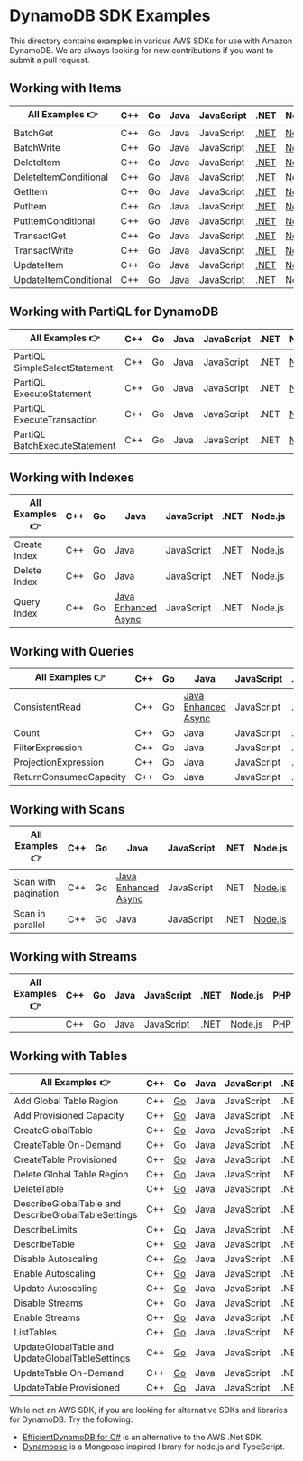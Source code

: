 # DynamoDB SDK Examples
This directory contains examples in various AWS SDKs for use with Amazon DynamoDB. We are always looking for new contributions if you want to submit a pull request.
## Working with Items

| All Examples 👉       | C++ | Go  | Java | JavaScript | .NET                                         | Node.js                                                          | PHP | Python                                                         | Rust |
| --------------------- | --- | --- | ---- | ---------- | -------------------------------------------- | ---------------------------------------------------------------- | --- | -------------------------------------------------------------- | ---- |
| BatchGet              | C++ | Go  | Java | JavaScript | [.NET](./dotnet/WorkingWithItems/BatchGetItem.cs)         | [Node.js](./node.js/WorkingWithItems/batch-get.js)               | PHP | [Python](./python/WorkingWithItems/batch_get.py)               | [Rust](./rust/working_with_items/src/batch-get/main.rs) |
| BatchWrite            | C++ | Go  | Java | JavaScript | [.NET](./dotnet/WorkingWithItems/BatchWriteItem.cs)       | [Node.js](./node.js/WorkingWithItems/batch-write.js)             | PHP | [Python](./python/WorkingWithItems/batch_write.py)             | [Rust](./rust/working_with_items/src/batch-write/main.rs) |
| DeleteItem            | C++ | Go  | Java | JavaScript | [.NET](./dotnet/WorkingWithItems/DeleteItem.cs)            | [Node.js](./node.js/WorkingWithItems/delete-item.js)             | PHP | Python                                                         | [Rust](./rust/working_with_items/src/delete-item/main.rs) |
| DeleteItemConditional | C++ | Go  | Java | JavaScript | [.NET](./dotnet/WorkingWithItems/DeleteItemConditional.cs) | [Node.js](./node.js/WorkingWithItems/delete-item.js)                                                        | PHP | Python                                                         | Rust |
| GetItem               | C++ | Go  | Java | JavaScript | [.NET](./dotnet/WorkingWithItems/GetItem.cs)               | [Node.js](./node.js/WorkingWithItems/get-item.js)                | PHP | [Python](./python/WorkingWithItems/get_item.py)                | [Rust](./rust/working_with_items/src/get-item/main.rs) |
| PutItem               | C++ | Go  | Java | JavaScript | [.NET](./dotnet/WorkingWithItems/PutItem.cs)               | [Node.js](./node.js/WorkingWithItems/put-item.js)                | PHP | [Python](./python/WorkingWithItems/put_item.py)                | [Rust](./rust/working_with_items/src/put-item/main.rs) |
| PutItemConditional    | C++ | Go  | Java | JavaScript | [.NET](./dotnet/WorkingWithItems/PutItemConditional.cs)    | [Node.js](./node.js/WorkingWithItems/put-item-conditional.js)    | PHP | [Python](./python/WorkingWithItems/put_item_conditional.py)    | [Rust](./rust/working_with_items/src/conditional-put-item/main.rs) |
| TransactGet           | C++ | Go  | Java | JavaScript | [.NET](./dotnet/WorkingWithItems/TransactGetItems.cs)             | [Node.js](./node.js/WorkingWithItems/transact-get.js)            | PHP | Python                                                         | [Rust](./rust/working_with_items/src/transact-get/main.rs) |
| TransactWrite         | C++ | Go  | Java | JavaScript | [.NET](./dotnet/WorkingWithItems/TransactWriteItems.cs)           | [Node.js](./node.js/WorkingWithItems/transact-write.js)          | PHP | [Python](./python/WorkingWithItems/transact_write.py)          | [Rust](./rust/working_with_items/src/transact-put/main.rs) |
| UpdateItem            | C++ | Go  | Java | JavaScript | [.NET](./dotnet/WorkingWithItems/UpdateItem.cs)            | [Node.js](./node.js/WorkingWithItems/update-item.js)             | PHP | [Python](./python/WorkingWithItems/updating_item.py)           | [Rust](./rust/working_with_items/src/update-item/main.rs) |
| UpdateItemConditional | C++ | Go  | Java | JavaScript | [.NET](./dotnet/WorkingWithItems/UpdateItemConditional.cs) | [Node.js](./node.js/WorkingWithItems/update-item-conditional.js) | PHP | [Python](./python/WorkingWithItems/update_item_conditional.py) | [Rust](./rust/working_with_items/src/conditional-update-item/main.rs) |

## Working with PartiQL for DynamoDB

| All Examples 👉 | C++ | Go  | Java | JavaScript | .NET | Node.js | PHP | Python | Rust |
| --------------- | --- | --- | ---- | ---------- | ---- | ------- | --- | ------ | ---- |
| PartiQL SimpleSelectStatement | C++ | Go  | Java | JavaScript | .NET | [Node.js](./node.js/WorkingWithPartiQL/simple-select-statement.js) | PHP | [Python](./python/WorkingWithPartiQL/simple-select-statement.py) | Rust |
| PartiQL ExecuteStatement | C++ | Go  | Java | JavaScript | .NET | [Node.js](./node.js/WorkingWithPartiQL/execute-statement.js) | PHP | [Python](./python/WorkingWithPartiQL/execute-statement.py) | Rust |
| PartiQL ExecuteTransaction | C++ | Go  | Java | JavaScript | .NET | [Node.js](./node.js/WorkingWithPartiQL/execute-transaction.js) | PHP | [Python](./python/WorkingWithPartiQL/execute-transaction.py) | Rust |
| PartiQL BatchExecuteStatement | C++ | Go  | Java | JavaScript | .NET | [Node.js](./node.js/WorkingWithPartiQL/batch-execute-statement.js) | PHP | [Python](./python/WorkingWithPartiQL/batch-execute-statement.py) | Rust |

## Working with Indexes

| All Examples 👉 | C++ | Go  | Java | JavaScript | .NET | Node.js | PHP | Python | Rust |
| --------------- | --- | --- | ---- | ---------- | ---- | ------- | --- | ------ | ---- |
| Create Index    | C++ | Go  | Java | JavaScript | .NET | Node.js | PHP | Python | [Rust](./rust/working_with_indexes/src/create-index/main.rs) |
| Delete Index    | C++ | Go  | Java | JavaScript | .NET | Node.js | PHP | Python | [Rust](./rust/working_with_indexes/src/delete-index/main.rs) |
| Query Index     | C++ | Go  | [Java Enhanced Async](./java/WorkingWithIndexes/TableAsyncQueryIndex.java)  | JavaScript | .NET | Node.js | PHP | Python | [Rust](./rust/working_with_indexes/src/query-index/main.rs) |

## Working with Queries

| All Examples 👉        | C++ | Go  | Java | JavaScript | .NET | Node.js                                                                   | PHP | Python                                                                  | Rust |
| ---------------------- | --- | --- | ---- | ---------- | ---- | ------------------------------------------------------------------------- | --- | ----------------------------------------------------------------------- | ---- |
| ConsistentRead         | C++ | Go  | [Java Enhanced Async](./java/WorkingWithQueries/TableAsyncQuery.java)  | JavaScript | .NET | [Node.js](./node.js/WorkingWithQueries/query-consistent-read.js)          | PHP | [Python](./python/WorkingWithQueries/query-consistent-read.py)          | [Rust](./rust/working_with_queries/src/query-consistent-read/main.rs) |
| Count                  | C++ | Go  | Java | JavaScript | .NET | [Node.js](./node.js/WorkingWithQueries/query-scan-count.js)               | PHP | [Python](./python/WorkingWithQueries/query-scan-count.py)               | Rust |
| FilterExpression       | C++ | Go  | Java | JavaScript | .NET | [Node.js](./node.js/WorkingWithQueries/query-filter-expression.js)        | PHP | [Python](./python/WorkingWithQueries/query_filter_expression.py)        | [Rust](./rust/working_with_queries/src/query-scan-filter/main.rs) |
| ProjectionExpression   | C++ | Go  | Java | JavaScript | .NET | [Node.js](./node.js/WorkingWithQueries/query-projection-expression.js)    | PHP | [Python](./python/WorkingWithQueries/query_projection_expression.py)    | [Rust](./rust/working_with_queries/src/query-projection/main.rs) |
| ReturnConsumedCapacity | C++ | Go  | Java | JavaScript | .NET | [Node.js](./node.js/WorkingWithQueries/query-return-consumed-capacity.js) | PHP | [Python](./python/WorkingWithQueries/query-return-consumed-capacity.py) | [Rust](./rust/working_with_queries/src/query-consumed-capacity/main.rs) |

## Working with Scans

| All Examples 👉          | C++ | Go  | Java | JavaScript | .NET | Node.js | PHP | Python | Rust |
| ------------------------ | --- | --- | ---- | ---------- | ---- | ------- | --- | ------ | ---- |
| Scan with pagination     | C++ | Go  | [Java Enhanced Async](./java/WorkingWithScans/TableAsyncScan.java) | JavaScript | .NET | [Node.js](./node.js/WorkingWithScans/scan-fetch-all-pagination.js) | PHP | Python | [Rust](./rust/working_with_scans/src/scan-with-pagination/main.rs) |
| Scan in parallel         | C++ | Go  | Java | JavaScript | .NET | [Node.js](./node.js/WorkingWithScans/scan-parallel-segments.js) | PHP | Python | [Rust](./rust/working_with_scans/src/scan-in-parallel/main.rs) |

## Working with Streams

| All Examples 👉 | C++ | Go  | Java | JavaScript | .NET | Node.js | PHP | Python | Rust |
| --------------- | --- | --- | ---- | ---------- | ---- | ------- | --- | ------ | ---- |
|                 | C++ | Go  | Java | JavaScript | .NET | Node.js | PHP | Python | Rust |

## Working with Tables

| All Examples 👉                                     | C++ | Go  | Java | JavaScript | .NET | Node.js                                                                                   | PHP | Python                                                              | Rust |
| --------------------------------------------------- | --- | --- | ---- | ---------- | ---- | ----------------------------------------------------------------------------------------- | --- | ------------------------------------------------------------------- | ---- |
| Add Global Table Region                             | C++ | [Go](./golang/WorkingWithTables/addGlobalTableRegion/addGlobalTableRegion.go)  | Java | JavaScript | .NET | [Node.js](./node.js/WorkingWithTables/add-global-table-region.js)                         | PHP | [Python](./python/WorkingWithTables/add_global_table_region.py)     | Rust |
| Add Provisioned Capacity                            | C++ | [Go](./golang/WorkingWithTables/addProvisionedCapacity/addProvisionedCapacity.go)  | Java | JavaScript | .NET | [Node.js](./node.js/WorkingWithTables/add_provisioned_capacity.js)                        | PHP | [Python](./python/WorkingWithTables/add_provisioned_capacity.py)    | Rust |
| CreateGlobalTable                                   | C++ | [Go](./golang/WorkingWithTables/createGlobalTable/createGlobalTable.go)  | Java | JavaScript | .NET | [Node.js](./node.js/WorkingWithTables/create-global-table.js)                             | PHP | Python                                                              | Rust |
| CreateTable On-Demand                               | C++ | [Go](./golang/WorkingWithTables/createTableOnDemand/createTableOnDemand.go)  | Java | JavaScript | .NET | [Node.js](./node.js/WorkingWithTables/create_table_on_demand.js)                          | PHP | [Python](./python/WorkingWithTables/create_table_on-demand.py)      | [Rust](./rust/working_with_tables/src/create-table-on-demand/main.rs) |
| CreateTable Provisioned                             | C++ | [Go](./golang/WorkingWithTables/createTableProvisioned/createTableProvisioned.go)  | Java | JavaScript | .NET | [Node.js](./node.js/WorkingWithTables/create_table_provisioned.js)                        | PHP | [Python](./python/WorkingWithTables/create_table_provisioned.py)    | Rust |
| Delete Global Table Region                          | C++ | [Go](./golang/WorkingWithTables/deleteGlobalTableRegion/deleteGlobalTableRegion.go)  | Java | JavaScript | .NET | [Node.js](./node.js/WorkingWithTables/delete-global-table-region.js)                      | PHP | [Python](./python/WorkingWithTables/delete_global_table_region.py)  | Rust |
| DeleteTable                                         | C++ | [Go](./golang/WorkingWithTables/deleteTable/deleteTable.go)  | Java | JavaScript | .NET | [Node.js](./node.js/WorkingWithTables/delete_table.js)                                    | PHP | [Python](./python/WorkingWithTables/delete_table.py)                | Rust |
| DescribeGlobalTable and DescribeGlobalTableSettings | C++ | [Go](./golang/WorkingWithTables/describeGlobalTable/describeGlobalTable.go)  | Java | JavaScript | .NET | [Node.js](./node.js/WorkingWithTables/describe-global-table-and-global-table-settings.js) | PHP | Python                                                              | Rust |
| DescribeLimits                                      | C++ | [Go](./golang/WorkingWithTables/describeLimits/describeLimits.go)  | Java | JavaScript | .NET | [Node.js](./node.js/WorkingWithTables/describe_limits.js)                                 | PHP | [Python](./python/WorkingWithTables/describe_limits.py)             | Rust |
| DescribeTable                                       | C++ | [Go](./golang/WorkingWithTables/describeTable/describeTable.go)  | Java | JavaScript | .NET | [Node.js](./node.js/WorkingWithTables/describe_table.js)                                  | PHP | [Python](./python/WorkingWithTables/describe_table.py)              | [Rust](rust/working_with_tables/src/describe-table/main.rs) |
| Disable Autoscaling                                 | C++ | [Go](./golang/WorkingWithTables/disableAutoscaling/disableAutoscaling.go)  | Java | JavaScript | .NET | [Node.js](./node.js/WorkingWithTables/disable_auto_scaling.js)                            | PHP | [Python](./python/WorkingWithTables/disable_auto-scaling.py)        | Rust |
| Enable Autoscaling                                  | C++ | [Go](./golang/WorkingWithTables/enableAutoscaling/enableAutoscaling.go)  | Java | JavaScript | .NET | [Node.js](./node.js/WorkingWithTables/enable_auto_scaling.js)                             | PHP | [Python](./python/WorkingWithTables/enable_auto-scaling.py)         | Rust |
| Update Autoscaling                                  | C++ | [Go](./golang/WorkingWithTables/updateAutoscaling/updateAutoscaling.go)  | Java | JavaScript | .NET | [Node.js](./node.js/WorkingWithTables/update_auto_scaling.js)                             | PHP | Python                                                              | Rust |
| Disable Streams                                     | C++ | [Go](./golang/WorkingWithTables/disableStreams/disableStreams.go) | Java | JavaScript | .NET | [Node.js](./node.js/WorkingWithTables/disable_streams.js)                                        | PHP | Python                                                              | [Rust](./rust/working_with_streams/src/disable-update-streams/main.rs) |
| Enable Streams                                      | C++ | [Go](./golang/WorkingWithTables/enableStreams/enableStreams.go)  | Java | JavaScript | .NET | [Node.js](./node.js/WorkingWithTables/enable_streams.js)                                  | PHP | [Python](./python/WorkingWithTables/enable_streams.py)              | [Rust](./rust/working_with_streams/src/enable-update-streams/main.rs) |
| ListTables                                          | C++ | [Go](./golang/WorkingWithTables/listTables/listTables.go)  | Java | JavaScript | .NET | [Node.js](./node.js/WorkingWithTables/list_tables.js)                                     | PHP | [Python](./python/WorkingWithTables/list_tables.py)                 | [Rust](./rust/working_with_tables/src/list-tables/main.rs) |
| UpdateGlobalTable and UpdateGlobalTableSettings     | C++ | [Go](./golang/WorkingWithTables/updateGlobalTable/updateGlobalTable.go)  | Java | JavaScript | .NET | [Node.js](./node.js/WorkingWithTables/update-global-table-and-global-table-settings.js)   | PHP | Python                                                              | Rust |
| UpdateTable On-Demand                               | C++ | [Go](./golang/WorkingWithTables/changeTableToOnDemand/changeTableToOnDemand.go)  | Java | JavaScript | .NET | [Node.js](./node.js/WorkingWithTables/table_change_to_on_demand.js)                       | PHP | [Python](./python/WorkingWithTables/table_change_to_on-demand.py)   | Rust |
| UpdateTable Provisioned                             | C++ | [Go](./golang/WorkingWithTables/changeTableToProvisioned/changeTableToProvisioned.go)  | Java | JavaScript | .NET | [Node.js](./node.js/WorkingWithTables/table_change_to_provisioned.js)                     | PHP | [Python](./python/WorkingWithTables/table_change_to_provisioned.py) | Rust |

While not an AWS SDK, if you are looking for alternative SDKs and libraries for DynamoDB. Try the following:
* [EfficientDynamoDB for C#](https://github.com/AllocZero/EfficientDynamoDb) is an alternative to the AWS .Net SDK.
* [Dynamoose](https://dynamoosejs.com/) is a Mongoose inspired library for node.js and TypeScript.